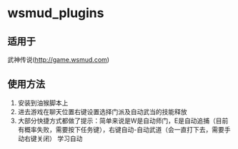 # wsmud_plugins
## 适用于
武神传说(http://game.wsmud.com)

## 使用方法
1. 安装到油猴脚本上
2. 进去游戏在聊天位置右键设置选择门派及自动武当的技能释放
3. 大部分快捷方式都做了提示：简单来说是W是自动师门，E是自动追捕（目前有概率失败，需要按下任务键），右键自动-自动武道（会一直打下去，需要手动右键关闭）
学习自动

